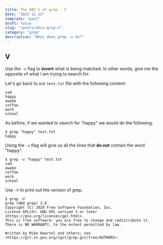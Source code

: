 ```yaml
---
title: The ABC's of grep - V
date: "2023-11-23"
template: "post"
draft: false
slug: "/posts/abcs-grep-v"
category: "grep"
description: "What does grep -v do?"
---
```

V
---

Use the `-v`​ flag to **invert**​ what is being matched.  In other words, give me the opposite of what I am trying to search for.

Let's go back to our `test.txt` file with the following content:
```
sad
happy
awake
coffee
work
school
```

As before, if we wanted to search for "happy" we would do the following:
```
$ grep "happy" test.txt
happy
```

Using the `-v` flag will give us all the lines that **do not**​ contain the word "happy".
```
$ grep -v "happy" test.txt
sad
awake
coffee
work
school
```

Use `-V` to print out the version of grep.
```
$ grep -V
grep (GNU grep) 3.6
Copyright (C) 2020 Free Software Foundation, Inc.
License GPLv3+: GNU GPL version 3 or later <https://gnu.org/licenses/gpl.html>.
This is free software: you are free to change and redistribute it.
There is NO WARRANTY, to the extent permitted by law.

Written by Mike Haertel and others; see
<https://git.sv.gnu.org/cgit/grep.git/tree/AUTHORS>.
```